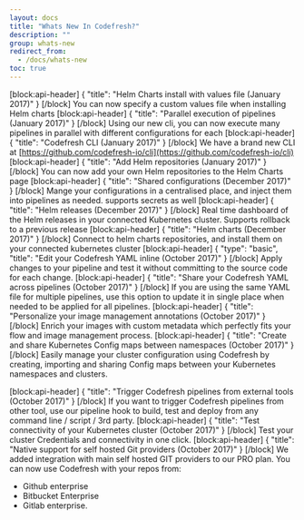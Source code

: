 ```yaml
---
layout: docs
title: "Whats New In Codefresh?"
description: ""
group: whats-new
redirect_from:
  - /docs/whats-new
toc: true
---
```

[block:api-header]
{
  "title": "Helm Charts install with values file (January 2017)"
}
[/block]
You can now specify a custom values file when installing Helm charts
[block:api-header]
{
  "title": "Parallel execution of pipelines (January 2017)"
}
[/block]
Using our new cli, you can now execute many pipelines in parallel with different configurations for each
[block:api-header]
{
  "title": "Codefresh CLI (January 2017)"
}
[/block]
We have a brand new CLI at [https://github.com/codefresh-io/cli](https://github.com/codefresh-io/cli) 
[block:api-header]
{
  "title": "Add Helm repositories (January 2017)"
}
[/block]
You can now add your own Helm repositories to the Helm Charts page
[block:api-header]
{
  "title": "Shared configurations (December 2017)"
}
[/block]
Mange your configurations in a centralised place, and inject them into pipelines as needed. supports secrets as well
[block:api-header]
{
  "title": "Helm releases (December 2017)"
}
[/block]
Real time dashboard of the Helm releases in your connected Kubernetes cluster. Supports rollback to a previous release
[block:api-header]
{
  "title": "Helm charts (December 2017)"
}
[/block]
Connect to helm charts repositories, and install them on your connected kubernetes cluster
[block:api-header]
{
  "type": "basic",
  "title": "Edit your Codefresh YAML inline (October 2017)"
}
[/block]
Apply changes to your pipeline and test it without committing to the source code for each change.
[block:api-header]
{
  "title": "Share your Codefresh YAML across pipelines (October 2017)"
}
[/block]
If you are using the same YAML file for multiple pipelines, use this option to update it in single place when needed to be applied for all pipelines.
[block:api-header]
{
  "title": "Personalize your image management annotations (October 2017)"
}
[/block]
Enrich your images with custom metadata which perfectly fits your flow and image management process.
[block:api-header]
{
  "title": "Create and share Kubernetes Config maps between namespaces (October 2017)"
}
[/block]
Easily manage your cluster configuration using Codefresh by creating, importing and sharing Config maps between your Kubernetes namespaces and clusters.

[block:api-header]
{
  "title": "Trigger Codefresh pipelines from external tools (October 2017)"
}
[/block]
If you want to trigger Codefresh pipelines from other tool, use our pipeline hook to build, test and deploy from any command line / script / 3rd party.
[block:api-header]
{
  "title": "Test connectivity of your Kubernetes cluster (October 2017)"
}
[/block]
Test your cluster Credentials and connectivity in one click.
[block:api-header]
{
  "title": "Native support for self hosted Git providers (October 2017)"
}
[/block]
We added integration with main self hosted GIT providers to our PRO plan. You can now use Codefresh with your repos from:
* Github enterprise
* Bitbucket Enterprise
* Gitlab enterprise.
